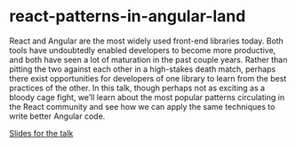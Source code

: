 # react-patterns-in-angular-land

React and Angular are the most widely used front-end libraries today. Both tools have undoubtedly enabled developers to become more productive, and both have seen a lot of maturation in the past couple years. Rather than pitting the two against each other in a high-stakes death match, perhaps there exist opportunities for developers of one library to learn from the best practices of the other. In this talk, though perhaps not as exciting as a bloody cage fight, we’ll learn about the most popular patterns circulating in the React community and see how we can apply the same techniques to write better Angular code.

[Slides for the talk](https://slides.com/haydenbraxton/react-patterns-in-angular-land)
